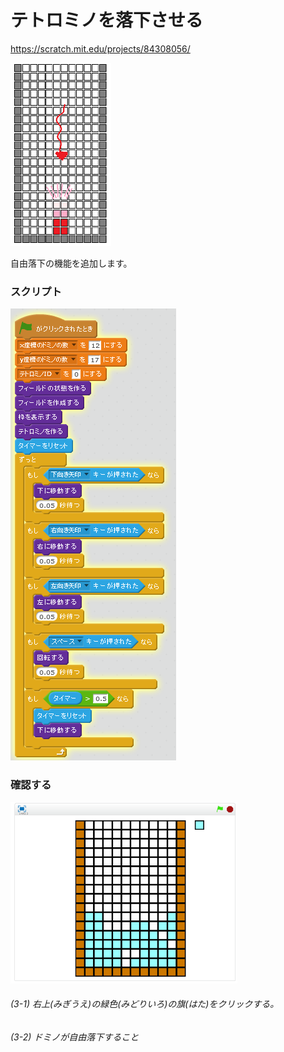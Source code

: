 # テトロミノを落下させる


https://scratch.mit.edu/projects/84308056/

![](board_2.png)

自由落下の機能を追加します。

### スクリプト

![](s_01.png)


### 確認する
![](test.png)

###### (3-1) 右上(みぎうえ)の緑色(みどりいろ)の旗(はた)をクリックする。

###### (3-2) ドミノが自由落下すること
